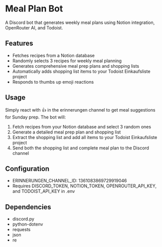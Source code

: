 # Meal Plan Bot

A Discord bot that generates weekly meal plans using Notion integration, OpenRouter AI, and Todoist.

## Features

- Fetches recipes from a Notion database
- Randomly selects 3 recipes for weekly meal planning
- Generates comprehensive meal prep plans and shopping lists
- Automatically adds shopping list items to your Todoist Einkaufsliste project
- Responds to thumbs up emoji reactions

## Usage

Simply react with 👍 in the erinnerungen channel to get meal suggestions for Sunday prep. The bot will:

1. Fetch recipes from your Notion database and select 3 random ones
2. Generate a detailed meal prep plan and shopping list
3. Extract the shopping list and add all items to your Todoist Einkaufsliste project
4. Send both the shopping list and complete meal plan to the Discord channel

## Configuration

- ERINNERUNGEN_CHANNEL_ID: 1361083869729919046
- Requires DISCORD_TOKEN, NOTION_TOKEN, OPENROUTER_API_KEY, and TODOIST_API_KEY in .env

## Dependencies

- discord.py
- python-dotenv
- requests
- json
- re 